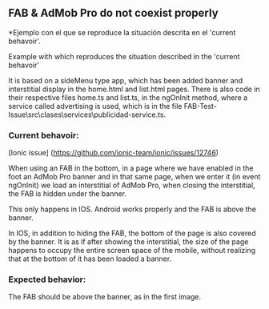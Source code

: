 
## FAB & AdMob Pro do not coexist properly

*Ejemplo con el que se reproduce la situación descrita en el 'current behavoir'.

Example with which reproduces the situation described in the 'current behavoir'

It is based on a sideMenu type app, which has been added banner and interstitial display in the home.html and list.html pages. There is also code in their respective files home.ts and list.ts, in the ngOnInit method, where a service called advertising is used, which is in the file 
FAB-Test-Issue\src\clases\services\publicidad-service.ts.

### Current behavoir:

[Ionic issue] (https://github.com/ionic-team/ionic/issues/12746)

When using an FAB in the bottom, in a page where we have enabled in the foot an AdMob Pro banner and in that same page, when we enter it (in event ngOnInit) we load an interstitial of AdMob Pro, when closing the interstitial, the FAB is hidden under the banner.

This only happens in IOS. Android works properly and the FAB is above the banner.

In IOS, in addition to hiding the FAB, the bottom of the page is also covered by the banner. It is as if after showing the interstitial, the size of the page happens to occupy the entire screen space of the mobile, without realizing that at the bottom of it has been loaded a banner.

### Expected behavior:
The FAB should be above the banner, as in the first image.
